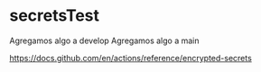 # secretsTest
Agregamos algo a develop
Agregamos algo a main

https://docs.github.com/en/actions/reference/encrypted-secrets
